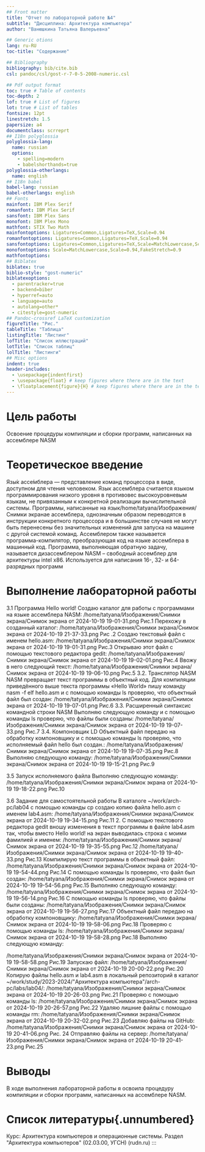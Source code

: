 ```yaml
---
## Front matter
title: "Отчет по лабораторной работе №4"
subtitle: "Дисциплина: Архитектура компьютера"
author: "Ванюшкина Татьяна Валерьевна"

## Generic otions
lang: ru-RU
toc-title: "Содержание"

## Bibliography
bibliography: bib/cite.bib
csl: pandoc/csl/gost-r-7-0-5-2008-numeric.csl

## Pdf output format
toc: true # Table of contents
toc-depth: 2
lof: true # List of figures
lot: true # List of tables
fontsize: 12pt
linestretch: 1.5
papersize: a4
documentclass: scrreprt
## I18n polyglossia
polyglossia-lang:
  name: russian
  options:
	- spelling=modern
	- babelshorthands=true
polyglossia-otherlangs:
  name: english
## I18n babel
babel-lang: russian
babel-otherlangs: english
## Fonts
mainfont: IBM Plex Serif
romanfont: IBM Plex Serif
sansfont: IBM Plex Sans
monofont: IBM Plex Mono
mathfont: STIX Two Math
mainfontoptions: Ligatures=Common,Ligatures=TeX,Scale=0.94
romanfontoptions: Ligatures=Common,Ligatures=TeX,Scale=0.94
sansfontoptions: Ligatures=Common,Ligatures=TeX,Scale=MatchLowercase,Scale=0.94
monofontoptions: Scale=MatchLowercase,Scale=0.94,FakeStretch=0.9
mathfontoptions:
## Biblatex
biblatex: true
biblio-style: "gost-numeric"
biblatexoptions:
  - parentracker=true
  - backend=biber
  - hyperref=auto
  - language=auto
  - autolang=other*
  - citestyle=gost-numeric
## Pandoc-crossref LaTeX customization
figureTitle: "Рис."
tableTitle: "Таблица"
listingTitle: "Листинг"
lofTitle: "Список иллюстраций"
lotTitle: "Список таблиц"
lolTitle: "Листинги"
## Misc options
indent: true
header-includes:
  - \usepackage{indentfirst}
  - \usepackage{float} # keep figures where there are in the text
  - \floatplacement{figure}{H} # keep figures where there are in the text
---
```


# Цель работы

Освоение процедуры компиляции и сборки программ, написанных на ассемблере NASM

# Теоретическое введение

Язы́к ассе́мблера — представление команд процессора в виде, доступном для чтения человеком. Язык ассемблера считается языком программирования низкого уровня в противовес высокоуровневым языкам, не привязанным к конкретной реализации вычислительной системы. Программы, написанные на язык/home/tatyana/Изображения/Снимки экранае ассемблера, однозначным образом переводятся в инструкции конкретного процессора и в большинстве случаев не могут быть перенесены без значительных изменений для запуска на машине с другой системой команд. Ассемблером также называется программа-компилятор, преобразующая код на языке ассемблера в машинный код. Программа, выполняющая обратную задачу, называется  дизассемблером
NASM – свободный ассемблер для архитектуры intel x86. Используется для написания 16-, 32- и 64-разрядных программ

# Выполнение лабораторной работы

3.1	Программа Hello world!
Создаю каталог для работы с программами на языке ассемблера NASM:
/home/tatyana/Изображения/Снимки экрана/Снимок экрана от 2024-10-19 19-01-31.png
                                                     Рис.1
Перехожу в созданный каталог:
 /home/tatyana/Изображения/Снимки экрана/Снимок экрана от 2024-10-19 21-37-33.png
                                                     Рис .2
Создаю текстовый файл с именем hello.asm:
 /home/tatyana/Изображения/Снимки экрана/Снимок экрана от 2024-10-19 19-01-31.png
                                                     Рис.3
Открываю этот файл с помощью текстового редактора gedit:
 /home/tatyana/Изображения/Снимки экрана/Снимок экрана от 2024-10-19 19-02-01.png
                                                     Рис.4
Ввожу в него следующий текст:
 /home/tatyana/Изображения/Снимки экрана/Снимок экрана от 2024-10-19 19-06-10.png
                                                      Рис.5
3.2. Транслятор NASM
NASM превращает текст программы в объектный код. Для компиляции приведённого выше текста программы «Hello World» пишу команду nasm -f elf hello.asm и с помощью команды ls проверяю, что объектный файл был создан:
 /home/tatyana/Изображения/Снимки экрана/Снимок экрана от 2024-10-19 19-07-01.png
                                                  Рис.6
3.3. Расширенный синтаксис командной строки NASM
Выполняю следующую команду и с помощью команды ls проверяю, что файлы были созданы:
 /home/tatyana/Изображения/Снимки экрана/Снимок экрана от 2024-10-19 19-07-33.png
                                                  Рис.7
3.4. Компоновщик LD
Объектный файл передаю на обработку компоновщику и с помощью команды ls проверяю, что исполняемый файл hello был создан.:
 /home/tatyana/Изображения/Снимки экрана/Снимок экрана от 2024-10-19 19-07-35.png
                                                  Рис.8
Выполняю следующую команду:
 /home/tatyana/Изображения/Снимки экрана/Снимок экрана от 2024-10-19 19-15-21.png
                                                  Рис.9


3.5 Запуск исполняемого файла
Выполняю следующую команду:
 /home/tatyana/Изображения/Снимки экрана/Снимок экрана от 2024-10-19 19-18-22.png
                                                  Рис.10

3.6 Задание для самостоятельной работы
В каталоге ~/work/arch-pc/lab04 с помощью команды cp создаю копию файла hello.asm с именем lab4.asm:
 /home/tatyana/Изображения/Снимки экрана/Снимок экрана от 2024-10-19 19-34-15.png
                                                Рис.11
2. С помощью текстового редактора gedit вношу изменения в текст программы в файле lab4.asm так, чтобы вместо Hello world! на экран выводилась строка с моими фамилией и именем:
 /home/tatyana/Изображения/Снимки экрана/Снимок экрана от 2024-10-19 19-35-55.png
                                                Рис.12
 /home/tatyana/Изображения/Снимки экрана/Снимок экрана от 2024-10-19 19-40-33.png
                                                    Рис.13
Компилирую текст программы в объектный файл:
 /home/tatyana/Изображения/Снимки экрана/Снимок экрана от 2024-10-19 19-54-44.png
                                                    Рис.14
С помощью команды ls проверяю, что файл был создан:
 /home/tatyana/Изображения/Снимки экрана/Снимок экрана от 2024-10-19 19-54-56.png
                                                    Рис.15
Выполняю следующую команду:
 /home/tatyana/Изображения/Снимки экрана/Снимок экрана от 2024-10-19 19-56-14.png
                                                     Рис.16
С помощью команды ls проверяю, что файлы были созданы:
 /home/tatyana/Изображения/Снимки экрана/Снимок экрана от 2024-10-19 19-56-27.png
                                                     Рис.17
Объектный файл передаю на обработку компоновщику:
 /home/tatyana/Изображения/Снимки экрана/Снимок экрана от 2024-10-19 19-58-06.png
                                                    Рис.18
Проверяю с помощью команды ls:
 /home/tatyana/Изображения/Снимки экрана/Снимок экрана от 2024-10-19 19-58-28.png
                                                   Рис.18
Выполняю следующую команду:
 
 /home/tatyana/Изображения/Снимки экрана/Снимок экрана от 2024-10-19 19-58-58.png
                                                   Рис.19
Запускаю файл:
/home/tatyana/Изображения/Снимки экрана/Снимок экрана от 2024-10-19 20-00-22.png
                                                  Рис.20
Копирую файлы hello.asm и lab4.asm в локальный репозиторий в каталог ~/work/study/2023-2024/"Архитектура компьютера"/arch-pc/labs/lab04/:
 /home/tatyana/Изображения/Снимки экрана/Снимок экрана от 2024-10-19 20-26-03.png
                                                   Рис.21
Проверяю с помощью команды ls:
 /home/tatyana/Изображения/Снимки экрана/Снимок экрана от 2024-10-19 20-26-57.png
                                                   Рис.22
Удаляю лишние файлы с помощью команды rm:
 /home/tatyana/Изображения/Снимки экрана/Снимок экрана от 2024-10-19 20-32-02.png
                                                  Рис.23
Добавляю файлы на GitHub:
 /home/tatyana/Изображения/Снимки экрана/Снимок экрана от 2024-10-19 20-41-06.png
                                                 Рис. 24
Отправляю файлы на сервер:
 /home/tatyana/Изображения/Снимки экрана/Снимок экрана от 2024-10-19 20-41-23.png
                                                  Рис.25

# Выводы

В ходе выполнения лабораторной работы я освоила процедуру компиляции и сборки программ, написанных на ассемблере NASM.

# Список литературы{.unnumbered}

Курс: Архитектура компьютеров и операционные системы. Раздел "Архитектура компьютеров" (02.03.00, УГСН) (rudn.ru)
:::
